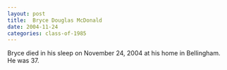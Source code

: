 ```yaml
---
layout: post
title:  Bryce Douglas McDonald
date: 2004-11-24
categories: class-of-1985
---
```


Bryce died in his sleep on November 24, 2004 at his home in Bellingham. He was 37.


